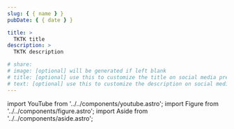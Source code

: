 ```yaml
---
slug: { { name } }
pubDate: { { date } }

title: >
  TKTK title
description: >
  TKTK description

# share:
# image: [optional] will be generated if left blank
# title: [optional] use this to customize the title on social media previews
# text: [optional] use this to customize the description on social media previews
---
```


import YouTube from '../../components/youtube.astro';
import Figure from '../../components/figure.astro';
import Aside from '../../components/aside.astro';

<YouTube id="YOUTUBE_VIDEO_ID" />
